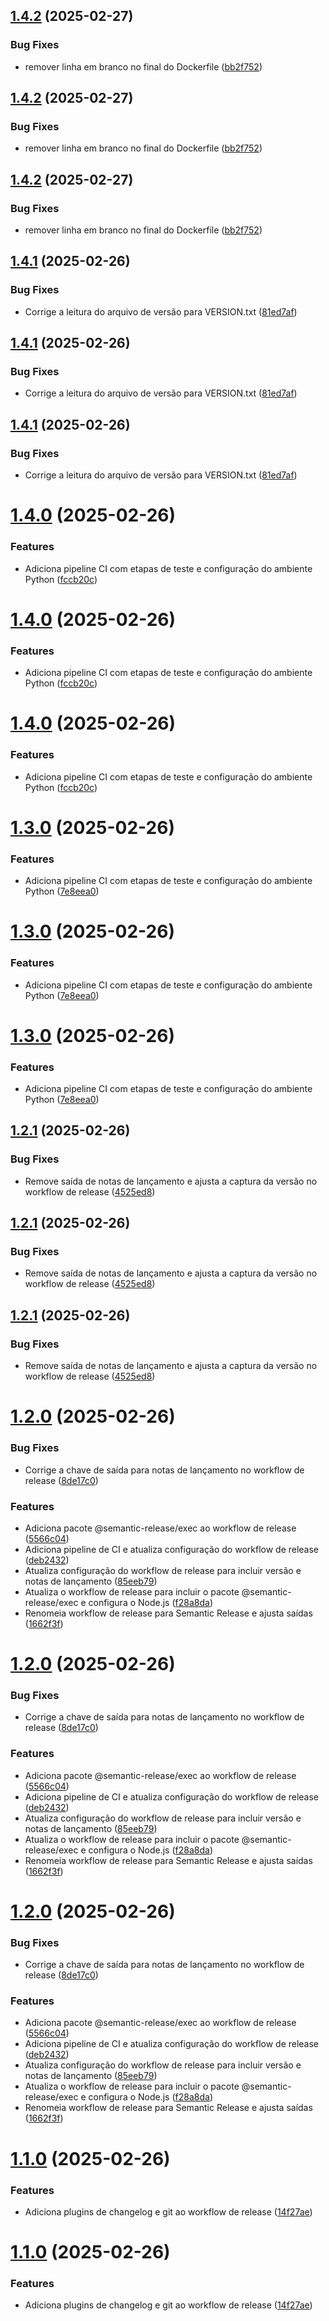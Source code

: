 ## [1.4.2](https://github.com/davidlimacardoso/simple-python-application/compare/v1.4.1...v1.4.2) (2025-02-27)


### Bug Fixes

* remover linha em branco no final do Dockerfile ([bb2f752](https://github.com/davidlimacardoso/simple-python-application/commit/bb2f7524479894ac9448ad60b5f4283f8117ef7f))





## [1.4.2](https://github.com/davidlimacardoso/simple-python-application/compare/v1.4.1...v1.4.2) (2025-02-27)


### Bug Fixes

* remover linha em branco no final do Dockerfile ([bb2f752](https://github.com/davidlimacardoso/simple-python-application/commit/bb2f7524479894ac9448ad60b5f4283f8117ef7f))





## [1.4.2](https://github.com/davidlimacardoso/simple-python-application/compare/v1.4.1...v1.4.2) (2025-02-27)


### Bug Fixes

* remover linha em branco no final do Dockerfile ([bb2f752](https://github.com/davidlimacardoso/simple-python-application/commit/bb2f7524479894ac9448ad60b5f4283f8117ef7f))

## [1.4.1](https://github.com/davidlimacardoso/simple-python-application/compare/v1.4.0...v1.4.1) (2025-02-26)


### Bug Fixes

* Corrige a leitura do arquivo de versão para VERSION.txt ([81ed7af](https://github.com/davidlimacardoso/simple-python-application/commit/81ed7af2fb639596e17bce3b7a039dde420fab80))





## [1.4.1](https://github.com/davidlimacardoso/simple-python-application/compare/v1.4.0...v1.4.1) (2025-02-26)


### Bug Fixes

* Corrige a leitura do arquivo de versão para VERSION.txt ([81ed7af](https://github.com/davidlimacardoso/simple-python-application/commit/81ed7af2fb639596e17bce3b7a039dde420fab80))





## [1.4.1](https://github.com/davidlimacardoso/simple-python-application/compare/v1.4.0...v1.4.1) (2025-02-26)


### Bug Fixes

* Corrige a leitura do arquivo de versão para VERSION.txt ([81ed7af](https://github.com/davidlimacardoso/simple-python-application/commit/81ed7af2fb639596e17bce3b7a039dde420fab80))

# [1.4.0](https://github.com/davidlimacardoso/simple-python-application/compare/v1.3.0...v1.4.0) (2025-02-26)


### Features

* Adiciona pipeline CI com etapas de teste e configuração do ambiente Python ([fccb20c](https://github.com/davidlimacardoso/simple-python-application/commit/fccb20c9c917b5cf98bdd4c40db4f11c95996d6d))





# [1.4.0](https://github.com/davidlimacardoso/simple-python-application/compare/v1.3.0...v1.4.0) (2025-02-26)


### Features

* Adiciona pipeline CI com etapas de teste e configuração do ambiente Python ([fccb20c](https://github.com/davidlimacardoso/simple-python-application/commit/fccb20c9c917b5cf98bdd4c40db4f11c95996d6d))





# [1.4.0](https://github.com/davidlimacardoso/simple-python-application/compare/v1.3.0...v1.4.0) (2025-02-26)


### Features

* Adiciona pipeline CI com etapas de teste e configuração do ambiente Python ([fccb20c](https://github.com/davidlimacardoso/simple-python-application/commit/fccb20c9c917b5cf98bdd4c40db4f11c95996d6d))

# [1.3.0](https://github.com/davidlimacardoso/simple-python-application/compare/v1.2.1...v1.3.0) (2025-02-26)


### Features

* Adiciona pipeline CI com etapas de teste e configuração do ambiente Python ([7e8eea0](https://github.com/davidlimacardoso/simple-python-application/commit/7e8eea0d99f219ff21aeddc7fa812e8bf909a5c4))





# [1.3.0](https://github.com/davidlimacardoso/simple-python-application/compare/v1.2.1...v1.3.0) (2025-02-26)


### Features

* Adiciona pipeline CI com etapas de teste e configuração do ambiente Python ([7e8eea0](https://github.com/davidlimacardoso/simple-python-application/commit/7e8eea0d99f219ff21aeddc7fa812e8bf909a5c4))





# [1.3.0](https://github.com/davidlimacardoso/simple-python-application/compare/v1.2.1...v1.3.0) (2025-02-26)


### Features

* Adiciona pipeline CI com etapas de teste e configuração do ambiente Python ([7e8eea0](https://github.com/davidlimacardoso/simple-python-application/commit/7e8eea0d99f219ff21aeddc7fa812e8bf909a5c4))

## [1.2.1](https://github.com/davidlimacardoso/simple-python-application/compare/v1.2.0...v1.2.1) (2025-02-26)


### Bug Fixes

* Remove saída de notas de lançamento e ajusta a captura da versão no workflow de release ([4525ed8](https://github.com/davidlimacardoso/simple-python-application/commit/4525ed8330cd9a0d0cfdd17921bf2134aadf6c36))





## [1.2.1](https://github.com/davidlimacardoso/simple-python-application/compare/v1.2.0...v1.2.1) (2025-02-26)


### Bug Fixes

* Remove saída de notas de lançamento e ajusta a captura da versão no workflow de release ([4525ed8](https://github.com/davidlimacardoso/simple-python-application/commit/4525ed8330cd9a0d0cfdd17921bf2134aadf6c36))





## [1.2.1](https://github.com/davidlimacardoso/simple-python-application/compare/v1.2.0...v1.2.1) (2025-02-26)


### Bug Fixes

* Remove saída de notas de lançamento e ajusta a captura da versão no workflow de release ([4525ed8](https://github.com/davidlimacardoso/simple-python-application/commit/4525ed8330cd9a0d0cfdd17921bf2134aadf6c36))

# [1.2.0](https://github.com/davidlimacardoso/simple-python-application/compare/v1.1.0...v1.2.0) (2025-02-26)


### Bug Fixes

* Corrige a chave de saída para notas de lançamento no workflow de release ([8de17c0](https://github.com/davidlimacardoso/simple-python-application/commit/8de17c09f88907386ae63cd265806b423f50ba68))


### Features

* Adiciona pacote @semantic-release/exec ao workflow de release ([5566c04](https://github.com/davidlimacardoso/simple-python-application/commit/5566c04cc33436ea5e14773becea10bce2917f80))
* Adiciona pipeline de CI e atualiza configuração do workflow de release ([deb2432](https://github.com/davidlimacardoso/simple-python-application/commit/deb2432392772a5e6d1834659cc64ba042fa9faf))
* Atualiza configuração do workflow de release para incluir versão e notas de lançamento ([85eeb79](https://github.com/davidlimacardoso/simple-python-application/commit/85eeb792d38e01664f73fc8ebf226294e93083e0))
* Atualiza o workflow de release para incluir o pacote @semantic-release/exec e configura o Node.js ([f28a8da](https://github.com/davidlimacardoso/simple-python-application/commit/f28a8daedec6d580732330544134de1dd641177f))
* Renomeia workflow de release para Semantic Release e ajusta saídas ([1662f3f](https://github.com/davidlimacardoso/simple-python-application/commit/1662f3f0077974b181615c6dd89ee9d9c3156f38))





# [1.2.0](https://github.com/davidlimacardoso/simple-python-application/compare/v1.1.0...v1.2.0) (2025-02-26)


### Bug Fixes

* Corrige a chave de saída para notas de lançamento no workflow de release ([8de17c0](https://github.com/davidlimacardoso/simple-python-application/commit/8de17c09f88907386ae63cd265806b423f50ba68))


### Features

* Adiciona pacote @semantic-release/exec ao workflow de release ([5566c04](https://github.com/davidlimacardoso/simple-python-application/commit/5566c04cc33436ea5e14773becea10bce2917f80))
* Adiciona pipeline de CI e atualiza configuração do workflow de release ([deb2432](https://github.com/davidlimacardoso/simple-python-application/commit/deb2432392772a5e6d1834659cc64ba042fa9faf))
* Atualiza configuração do workflow de release para incluir versão e notas de lançamento ([85eeb79](https://github.com/davidlimacardoso/simple-python-application/commit/85eeb792d38e01664f73fc8ebf226294e93083e0))
* Atualiza o workflow de release para incluir o pacote @semantic-release/exec e configura o Node.js ([f28a8da](https://github.com/davidlimacardoso/simple-python-application/commit/f28a8daedec6d580732330544134de1dd641177f))
* Renomeia workflow de release para Semantic Release e ajusta saídas ([1662f3f](https://github.com/davidlimacardoso/simple-python-application/commit/1662f3f0077974b181615c6dd89ee9d9c3156f38))





# [1.2.0](https://github.com/davidlimacardoso/simple-python-application/compare/v1.1.0...v1.2.0) (2025-02-26)


### Bug Fixes

* Corrige a chave de saída para notas de lançamento no workflow de release ([8de17c0](https://github.com/davidlimacardoso/simple-python-application/commit/8de17c09f88907386ae63cd265806b423f50ba68))


### Features

* Adiciona pacote @semantic-release/exec ao workflow de release ([5566c04](https://github.com/davidlimacardoso/simple-python-application/commit/5566c04cc33436ea5e14773becea10bce2917f80))
* Adiciona pipeline de CI e atualiza configuração do workflow de release ([deb2432](https://github.com/davidlimacardoso/simple-python-application/commit/deb2432392772a5e6d1834659cc64ba042fa9faf))
* Atualiza configuração do workflow de release para incluir versão e notas de lançamento ([85eeb79](https://github.com/davidlimacardoso/simple-python-application/commit/85eeb792d38e01664f73fc8ebf226294e93083e0))
* Atualiza o workflow de release para incluir o pacote @semantic-release/exec e configura o Node.js ([f28a8da](https://github.com/davidlimacardoso/simple-python-application/commit/f28a8daedec6d580732330544134de1dd641177f))
* Renomeia workflow de release para Semantic Release e ajusta saídas ([1662f3f](https://github.com/davidlimacardoso/simple-python-application/commit/1662f3f0077974b181615c6dd89ee9d9c3156f38))

# [1.1.0](https://github.com/davidlimacardoso/simple-python-application/compare/v1.0.0...v1.1.0) (2025-02-26)


### Features

* Adiciona plugins de changelog e git ao workflow de release ([14f27ae](https://github.com/davidlimacardoso/simple-python-application/commit/14f27ae738a32583c47ef5064c89222af6e20c06))





# [1.1.0](https://github.com/davidlimacardoso/simple-python-application/compare/v1.0.0...v1.1.0) (2025-02-26)


### Features

* Adiciona plugins de changelog e git ao workflow de release ([14f27ae](https://github.com/davidlimacardoso/simple-python-application/commit/14f27ae738a32583c47ef5064c89222af6e20c06))
